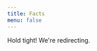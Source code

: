 ```yaml
---
title: Facts
menu: false
---
```


Hold tight! We're redirecting.
<script>
  document.location.href = 'https://docs.google.com/spreadsheets/d/16UcYOsweT1B-35Ael-9zmczslDZYcX7agBU0IgR3Bng';
</script>